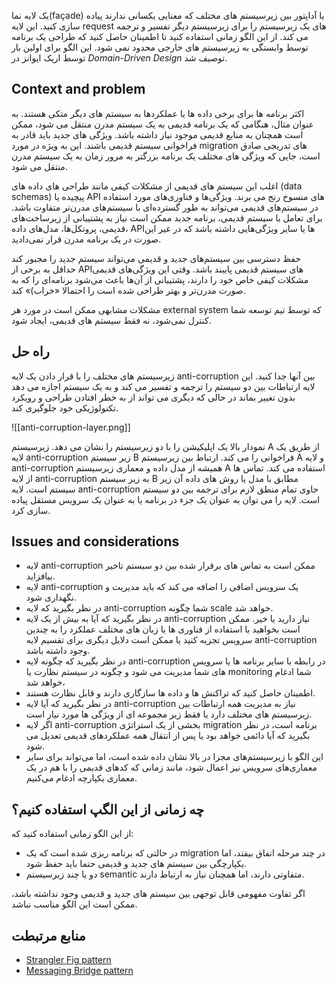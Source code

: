 
یک لایه نما(façade) یا آداپتور بین زیرسیستم های مختلف که معنایی یکسانی ندارند پیاده سازی کنید. این لایه request های یک زیرسیستم را برای زیرسیستم دیگر تفسیر و ترجمه می کند. از این الگو زمانی استفاده کنید تا اطمینان حاصل کنید که طراحی یک برنامه توسط وابستگی به زیرسیستم های خارجی محدود نمی شود. این الگو برای اولین بار توسط اریک ایوانز در _Domain-Driven Design_ توصیف شد.
## Context and problem


اکثر برنامه ها برای برخی داده ها یا عملکردها به سیستم های دیگر متکی هستند. به عنوان مثال، هنگامی که یک برنامه قدیمی به یک سیستم مدرن منتقل می شود، ممکن است همچنان به منابع قدیمی موجود نیاز داشته باشد. ویژگی های جدید باید قادر به فراخوانی سیستم قدیمی باشند. این به ویژه در مورد migration های تدریجی صادق است، جایی که ویژگی های مختلف یک برنامه بزرگتر به مرور زمان به یک سیستم مدرن منتقل می شود.

اغلب این سیستم های قدیمی از مشکلات کیفی مانند طراحی های داده های (data schemas) پیچیده یا API های منسوخ رنج می برند. ویژگی‌ها و فناوری‌های مورد استفاده در سیستم‌های قدیمی می‌تواند به طور گسترده‌ای با سیستم‌های مدرن‌تر متفاوت باشد. برای تعامل با سیستم قدیمی، برنامه جدید ممکن است نیاز به پشتیبانی از زیرساخت‌های قدیمی، پروتکل‌ها، مدل‌های داده، APIها یا سایر ویژگی‌هایی داشته باشد که در غیر این صورت در یک برنامه مدرن قرار نمی‌دادید.

حفظ دسترسی بین سیستم‌های جدید و قدیمی می‌تواند سیستم جدید را مجبور کند حداقل به برخی از APIهای سیستم قدیمی  پایبند باشد. وقتی این ویژگی‌های قدیمی مشکلات کیفی خاص خود را دارند، پشتیبانی از آن‌ها باعث می‌شود برنامه‌ای را که به صورت مدرن‌تر و بهتر طراحی شده است را احتمالا «خراب)» کند.

مشکلات مشابهی ممکن است در مورد هر external system که  توسط تیم توسعه شما کنترل نمی‌شود، نه فقط سیستم های قدیمی، ایجاد شود.

## راه حل

زیرسیستم های مختلف را با قرار دادن یک لایه anti-corruption بین آنها جدا کنید. این لایه ارتباطات بین دو سیستم را ترجمه و تفسیر می کند و به یک سیستم اجازه می دهد بدون تغییر بماند در حالی که دیگری می تواند از به خطر افتادن طراحی و رویکرد تکنولوژیکی خود جلوگیری کند.

![[anti-corruption-layer.png]]


نمودار بالا یک اپلیکیشن را با دو زیرسیستم را نشان می دهد. زیرسیستم A از طریق یک لایه anti-corruption  زیر سیستم B فراخوانی را می کند. ارتباط بین زیرسیستم A و لایه anti-corruption همیشه از مدل داده و معماری زیرسیستم A استفاده می کند. تماس ها از لایه anti-corruption به زیر سیستم B مطابق با مدل یا روش های داده آن زیر سیستم است. لایه anti-corruption حاوی تمام منطق لازم برای ترجمه بین دو سیستم است. لایه را می توان به عنوان یک جزء در برنامه یا به عنوان یک سرویس مستقل پیاده سازی کرد.

## Issues and considerations

* لایه anti-corruption ممکن است به تماس های برقرار شده بین دو سیستم تاخیر بیافزاید.  
* لایه anti-corruption یک سرویس اضافی را اضافه می کند که باید مدیریت و نگهداری شود.  
* در نظر بگیرید که لایه anti-corruption شما چگونه scale خواهد شد.  
* در نظر بگیرید که آیا به بیش از یک لایه anti-corruption نیاز دارید یا خیر. ممکن است بخواهید با استفاده از فناوری ها یا زبان های مختلف عملکرد را به چندین سرویس تجزیه کنید یا ممکن است دلایل دیگری برای تقسیم لایه anti-corruption وجود داشته باشد.
* در نظر بگیرید که چگونه لایه anti-corruption در رابطه با سایر برنامه ها یا سرویس های شما مدیریت می شود و چگونه در سیستم نظارت یا monitoring شما ادغام خواهد شد،
* اطمینان حاصل کنید که تراکنش ها و داده ها سازگاری دارند و قابل نظارت هستند.
* در نظر بگیرید که آیا لایه anti-corruption نیاز به مدیریت همه ارتباطات بین زیرسیستم های مختلف دارد یا فقط زیر مجموعه ای از ویژگی ها مورد نیاز است.
* اگر لایه anti-corruption بخشی از یک استراتژی migration برنامه است، در نظر بگیرید که آیا دائمی خواهد بود یا پس از انتقال همه عملکردهای قدیمی تعدیل می شود.
* این الگو با زیرسیستم‌های مجزا در بالا نشان داده شده است، اما می‌تواند برای سایر معماری‌های سرویس نیز اعمال شود، مانند زمانی که کدهای قدیمی را با هم در یک معماری یکپارچه ادغام می‌کنیم.

## چه زمانی از این الگپ استفاده کنیم؟

از این الگو زمانی استفاده کنید که:  
  
* در حالتی که برنامه ریزی شده است که یک migration در چند مرحله اتفاق بیفتد، اما یکپارچگی بین سیستم های جدید و قدیمی حتما باید حفظ شود.  
* دو یا چند زیرسیستم semantic متفاوتی دارند، اما همچنان نیاز به ارتباط دارند.  

اگر تفاوت مفهومی قابل توجهی بین سیستم های جدید و قدیمی وجود نداشته باشد، ممکن است این الگو مناسب نباشد.


## منابع مرتبطت

- [Strangler Fig pattern](https://learn.microsoft.com/en-us/azure/architecture/patterns/strangler-fig)
- [Messaging Bridge pattern](https://learn.microsoft.com/en-us/azure/architecture/patterns/messaging-bridge)